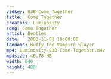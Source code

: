 ```yaml
---
vidkey: 038-Come_Together
title:  Come Together
creators: Luminosity
song: Come Together
artist: Beatles
date:   2003-11-01 10:00:00
fandoms: Buffy the Vampire Slayer
mp4: Luminosity-038-Come-Together.m4v
mp4size: 46.78 MB
width: 640
height: 480
---
```



  